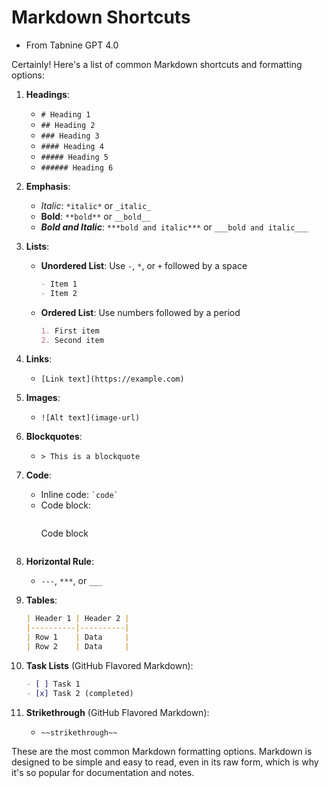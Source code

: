 # Markdown Shortcuts

- From Tabnine GPT 4.0


Certainly! Here's a list of common Markdown shortcuts and formatting options:

1. **Headings**:
   - `# Heading 1`
   - `## Heading 2`
   - `### Heading 3`
   - `#### Heading 4`
   - `##### Heading 5`
   - `###### Heading 6`

2. **Emphasis**:
   - *Italic*: `*italic*` or `_italic_`
   - **Bold**: `**bold**` or `__bold__`
   - ***Bold and Italic***: `***bold and italic***` or `___bold and italic___`

3. **Lists**:
   - **Unordered List**: Use `-`, `*`, or `+` followed by a space
     ```markdown
     - Item 1
     - Item 2
     ```
   - **Ordered List**: Use numbers followed by a period
     ```markdown
     1. First item
     2. Second item
     ```

4. **Links**:
   - `[Link text](https://example.com)`

5. **Images**:
   - `![Alt text](image-url)`

6. **Blockquotes**:
   - `> This is a blockquote`

7. **Code**:
   - Inline code: `` `code` ``
   - Code block:
     ```markdown
     ```
     Code block
     ```
     ```

8. **Horizontal Rule**:
   - `---`, `***`, or `___`

9. **Tables**:
   ```markdown
   | Header 1 | Header 2 |
   |----------|----------|
   | Row 1    | Data     |
   | Row 2    | Data     |
   ```

10. **Task Lists** (GitHub Flavored Markdown):
    ```markdown
    - [ ] Task 1
    - [x] Task 2 (completed)
    ```

11. **Strikethrough** (GitHub Flavored Markdown):
    - `~~strikethrough~~`

These are the most common Markdown formatting options. Markdown is designed to be simple and easy to read, even in its raw form, which is why it's so popular for documentation and notes.